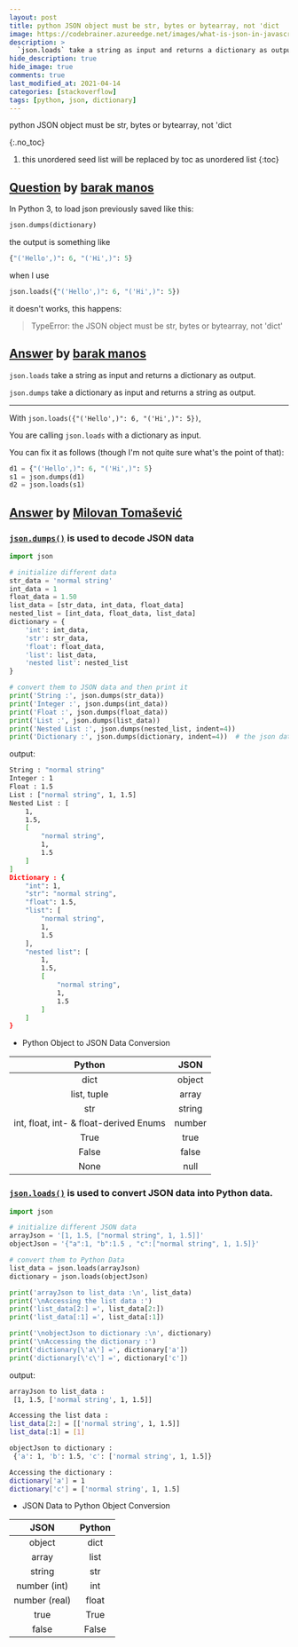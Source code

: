 ```yaml
---
layout: post
title: python JSON object must be str, bytes or bytearray, not 'dict
image: https://codebrainer.azureedge.net/images/what-is-json-in-javascript.png
description: >
  `json.loads` take a string as input and returns a dictionary as output, `json.dumps` take a dictionary as input and returns a string as output.
hide_description: true
hide_image: true
comments: true
last_modified_at: 2021-04-14
categories: [stackoverflow]
tags: [python, json, dictionary]
---
```


python JSON object must be str, bytes or bytearray, not 'dict

{:.no_toc}
1. this unordered seed list will be replaced by toc as unordered list
{:toc}

## [Question](https://stackoverflow.com/questions/136097/difference-between-staticmethod-and-classmethod) by [barak manos](https://stackoverflow.com/users/1382251/barak-manos)

In Python 3, to load json previously saved like this:

```py
json.dumps(dictionary)
```

the output is something like
```py
{"('Hello',)": 6, "('Hi',)": 5}
```
when I use
```py
json.loads({"('Hello',)": 6, "('Hi',)": 5})
```
it doesn't works, this happens:

> TypeError: the JSON object must be str, bytes or bytearray, not 'dict'

## [Answer](https://stackoverflow.com/a/42354033/13155046) by [barak manos](https://stackoverflow.com/users/1382251/barak-manos)

`json.loads` take a string as input and returns a dictionary as output.

`json.dumps` take a dictionary as input and returns a string as output.

---
With `json.loads({"('Hello',)": 6, "('Hi',)": 5})`,

You are calling `json.loads` with a dictionary as input.

You can fix it as follows (though I'm not quite sure what's the point of that):
```py
d1 = {"('Hello',)": 6, "('Hi',)": 5}
s1 = json.dumps(d1)
d2 = json.loads(s1)
```

## [Answer](https://stackoverflow.com/a/66070438/13155046) by [Milovan Tomašević](https://stackoverflow.com/users/13155046/milovan-tomašević)


### [`json.dumps()`][1] is used to decode JSON data

```py
import json

# initialize different data
str_data = 'normal string'
int_data = 1
float_data = 1.50
list_data = [str_data, int_data, float_data]
nested_list = [int_data, float_data, list_data]
dictionary = {
    'int': int_data,
    'str': str_data,
    'float': float_data,
    'list': list_data,
    'nested list': nested_list
}

# convert them to JSON data and then print it
print('String :', json.dumps(str_data))
print('Integer :', json.dumps(int_data))
print('Float :', json.dumps(float_data))
print('List :', json.dumps(list_data))
print('Nested List :', json.dumps(nested_list, indent=4))
print('Dictionary :', json.dumps(dictionary, indent=4))  # the json data will be indented
```

output:

```sh
String : "normal string"
Integer : 1
Float : 1.5
List : ["normal string", 1, 1.5]
Nested List : [
    1,
    1.5,
    [
        "normal string",
        1,
        1.5
    ]
]
Dictionary : {
    "int": 1,
    "str": "normal string",
    "float": 1.5,
    "list": [
        "normal string",
        1,
        1.5
    ],
    "nested list": [
        1,
        1.5,
        [
            "normal string",
            1,
            1.5
        ]
    ]
}
```

-  Python Object to JSON Data Conversion


|                 Python                 |  JSON  |
|:--------------------------------------:|:------:|
|                  dict                  | object |
|               list, tuple              |  array |
|                   str                  | string |
| int, float, int- & float-derived Enums | number |
|                  True                  |  true  |
|                  False                 |  false |
|                  None                  |  null  |


### [`json.loads()`][1] is used to convert JSON data into Python data. 

```py
import json

# initialize different JSON data
arrayJson = '[1, 1.5, ["normal string", 1, 1.5]]'
objectJson = '{"a":1, "b":1.5 , "c":["normal string", 1, 1.5]}'

# convert them to Python Data
list_data = json.loads(arrayJson)
dictionary = json.loads(objectJson)

print('arrayJson to list_data :\n', list_data)
print('\nAccessing the list data :')
print('list_data[2:] =', list_data[2:])
print('list_data[:1] =', list_data[:1])

print('\nobjectJson to dictionary :\n', dictionary)
print('\nAccessing the dictionary :')
print('dictionary[\'a\'] =', dictionary['a'])
print('dictionary[\'c\'] =', dictionary['c'])
```

output:

```sh
arrayJson to list_data :
 [1, 1.5, ['normal string', 1, 1.5]]

Accessing the list data :
list_data[2:] = [['normal string', 1, 1.5]]
list_data[:1] = [1]

objectJson to dictionary :
 {'a': 1, 'b': 1.5, 'c': ['normal string', 1, 1.5]}

Accessing the dictionary :
dictionary['a'] = 1
dictionary['c'] = ['normal string', 1, 1.5]
```

- JSON Data to Python Object Conversion


|      JSON     | Python |
|:-------------:|:------:|
|     object    |  dict  |
|     array     |  list  |
|     string    |   str  |
|  number (int) |   int  |
| number (real) |  float |
|      true     |  True  |
|     false     |  False |



  [1]: https://docs.python.org/3/library/json.html#module-json
